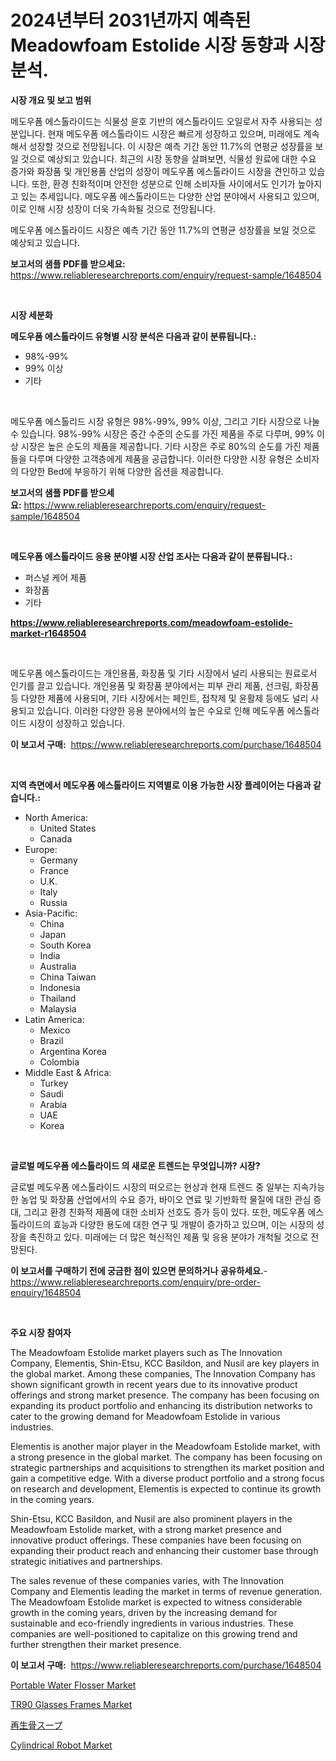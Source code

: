 <p><h1>2024년부터 2031년까지 예측된 Meadowfoam Estolide 시장 동향과 시장 분석.</h1></p><p><strong>시장 개요 및 보고 범위</strong></p>
<p><p>메도우폼 에스톨라이드는 식물성 윤호 기반의 에스톨라이드 오일로서 자주 사용되는 성분입니다. 현재 메도우폼 에스톨라이드 시장은 빠르게 성장하고 있으며, 미래에도 계속해서 성장할 것으로 전망됩니다. 이 시장은 예측 기간 동안 11.7%의 연평균 성장률을 보일 것으로 예상되고 있습니다. 최근의 시장 동향을 살펴보면, 식물성 원료에 대한 수요 증가와 화장품 및 개인용품 산업의 성장이 메도우폼 에스톨라이드 시장을 견인하고 있습니다. 또한, 환경 친화적이며 안전한 성분으로 인해 소비자들 사이에서도 인기가 높아지고 있는 추세입니다. 메도우폼 에스톨라이드는 다양한 산업 분야에서 사용되고 있으며, 이로 인해 시장 성장이 더욱 가속화될 것으로 전망됩니다.</p><p>메도우폼 에스톨라이드 시장은 예측 기간 동안 11.7%의 연평균 성장률을 보일 것으로 예상되고 있습니다.</p></p>
<p><strong>보고서의 샘플 PDF를 받으세요:</strong> <a href="https://www.reliableresearchreports.com/enquiry/request-sample/1648504">https://www.reliableresearchreports.com/enquiry/request-sample/1648504</a></p>
<p>&nbsp;</p>
<p><strong>시장 세분화</strong></p>
<p><strong>메도우폼 에스톨라이드 유형별 시장 분석은 다음과 같이 분류됩니다.:</strong></p>
<p><ul><li>98%-99%</li><li>99% 이상</li><li>기타</li></ul></p>
<p>&nbsp;</p>
<p><p>메도우폼 에스톨리드 시장 유형은 98%-99%, 99% 이상, 그리고 기타 시장으로 나눌 수 있습니다. 98%-99% 시장은 중간 수준의 순도를 가진 제품을 주로 다루며, 99% 이상 시장은 높은 순도의 제품을 제공합니다. 기타 시장은 주로 80%의 순도를 가진 제품들을 다루며 다양한 고객층에게 제품을 공급합니다. 이러한 다양한 시장 유형은 소비자의 다양한 Bed에 부응하기 위해 다양한 옵션을 제공합니다.</p></p>
<p><strong>보고서의 샘플 PDF를 받으세요:</strong>&nbsp;<a href="https://www.reliableresearchreports.com/enquiry/request-sample/1648504">https://www.reliableresearchreports.com/enquiry/request-sample/1648504</a></p>
<p>&nbsp;</p>
<p><strong> 메도우폼 에스톨라이드 응용 분야별 시장 산업 조사는 다음과 같이 분류됩니다.:</strong></p>
<p><ul><li>퍼스널 케어 제품</li><li>화장품</li><li>기타</li></ul></p>
<p><strong><a href="https://www.reliableresearchreports.com/meadowfoam-estolide-market-r1648504">https://www.reliableresearchreports.com/meadowfoam-estolide-market-r1648504</a></strong></p>
<p>&nbsp;</p>
<p><p>메도우폼 에스톨라이드는 개인용품, 화장품 및 기타 시장에서 널리 사용되는 원료로서 인기를 끌고 있습니다. 개인용품 및 화장품 분야에서는 피부 관리 제품, 선크림, 화장품 등 다양한 제품에 사용되며, 기타 시장에서는 페인트, 접착제 및 윤활제 등에도 널리 사용되고 있습니다. 이러한 다양한 응용 분야에서의 높은 수요로 인해 메도우폼 에스톨라이드 시장이 성장하고 있습니다.</p></p>
<p><strong>이 보고서 구매:</strong>&nbsp; <a href="https://www.reliableresearchreports.com/purchase/1648504">https://www.reliableresearchreports.com/purchase/1648504</a></p>
<p>&nbsp;</p>
<p><strong>지역 측면에서 메도우폼 에스톨라이드 지역별로 이용 가능한 시장 플레이어는 다음과 같습니다.:</strong></p>
<p><ul>
    <li>
        North America:
        <ul>
            <li>United States</li>
            <li>Canada</li>
        </ul>
    </li>
    <li>
        Europe:
        <ul>
            <li>Germany</li>
            <li>France</li>
            <li>U.K.</li>
            <li>Italy</li>
            <li>Russia</li>
        </ul>
    </li>
    <li>
        Asia-Pacific:
        <ul>
            <li>China</li>
            <li>Japan</li>
            <li>South Korea</li>
            <li>India</li>
            <li>Australia</li>
            <li>China Taiwan</li>
            <li>Indonesia</li>
            <li>Thailand</li>
            <li>Malaysia</li>
        </ul>
    </li>
    <li>
        Latin America:
        <ul>
            <li>Mexico</li>
            <li>Brazil</li>
            <li>Argentina Korea</li>
            <li>Colombia</li>
        </ul>
    </li>
    <li>
        Middle East & Africa:
        <ul>
            <li>Turkey</li>
            <li>Saudi</li>
            <li>Arabia</li>
            <li>UAE</li>
            <li>Korea</li>
        </ul>
    </li>
    </ul></p>
<p>&nbsp;</p>
<p><strong>글로벌 메도우폼 에스톨라이드 의 새로운 트렌드는 무엇입니까? 시장?</strong></p>
<p><p>글로벌 메도우폼 에스톨라이드 시장의 떠오르는 현상과 현재 트렌드 중 일부는 지속가능한 농업 및 화장품 산업에서의 수요 증가, 바이오 연료 및 기반화학 물질에 대한 관심 증대, 그리고 환경 친화적 제품에 대한 소비자 선호도 증가 등이 있다. 또한, 메도우폼 에스톨라이드의 효능과 다양한 용도에 대한 연구 및 개발이 증가하고 있으며, 이는 시장의 성장을 촉진하고 있다. 미래에는 더 많은 혁신적인 제품 및 응용 분야가 개척될 것으로 전망된다.</p></p>
<p><strong>이 보고서를 구매하기 전에 궁금한 점이 있으면 문의하거나 공유하세요.</strong>- <a href="https://www.reliableresearchreports.com/enquiry/pre-order-enquiry/1648504">https://www.reliableresearchreports.com/enquiry/pre-order-enquiry/1648504</a></p>
<p>&nbsp;</p>
<p><strong>주요 시장 참여자</strong></p>
<p><p>The Meadowfoam Estolide market players such as The Innovation Company, Elementis, Shin-Etsu, KCC Basildon, and Nusil are key players in the global market. Among these companies, The Innovation Company has shown significant growth in recent years due to its innovative product offerings and strong market presence. The company has been focusing on expanding its product portfolio and enhancing its distribution networks to cater to the growing demand for Meadowfoam Estolide in various industries.</p><p>Elementis is another major player in the Meadowfoam Estolide market, with a strong presence in the global market. The company has been focusing on strategic partnerships and acquisitions to strengthen its market position and gain a competitive edge. With a diverse product portfolio and a strong focus on research and development, Elementis is expected to continue its growth in the coming years.</p><p>Shin-Etsu, KCC Basildon, and Nusil are also prominent players in the Meadowfoam Estolide market, with a strong market presence and innovative product offerings. These companies have been focusing on expanding their product reach and enhancing their customer base through strategic initiatives and partnerships.</p><p>The sales revenue of these companies varies, with The Innovation Company and Elementis leading the market in terms of revenue generation. The Meadowfoam Estolide market is expected to witness considerable growth in the coming years, driven by the increasing demand for sustainable and eco-friendly ingredients in various industries. These companies are well-positioned to capitalize on this growing trend and further strengthen their market presence.</p></p>
<p><strong>이 보고서 구매:</strong>&nbsp;&nbsp;<a href="https://www.reliableresearchreports.com/purchase/1648504">https://www.reliableresearchreports.com/purchase/1648504</a></p>
<p><p><a href="https://www.linkedin.com/pulse/portable-water-flosser-market-share-evolution-growth-iqzaf?trackingId=J%2FXbHJqgY5TkHOumrwoxEA%3D%3D">Portable Water Flosser Market</a></p><p><a href="https://www.linkedin.com/pulse/tr90-glasses-frames-market-competitive-analysis-trends-forecast-tamuf?trackingId=rcZAQspyWY3WJRWNUcrccg%3D%3D">TR90 Glasses Frames Market</a></p><p><a href="https://github.com/cnnriuez22368/Market-Research-Report-List-1/blob/main/562003730833.md">再生骨スープ</a></p><p><a href="https://github.com/RickHolmes3/Market-Research-Report-List-4/blob/main/cylindrical-robot-market.md">Cylindrical Robot Market</a></p></p>